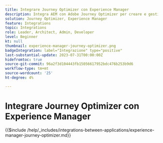 ```yaml
---
title: Integrare Journey Optimizer con Experience Manager
description: Integra AEM con Adobe Journey Optimizer per creare e gestire percorsi di clienti.
solution: Journey Optimizer, Experience Manager
feature: Integrations
topic: Integrations
role: Leader, Architect, Admin, Developer
level: Beginner
kt: null
thumbnail: experience-manager-journey-optimizer.png
badgeIntegration: label="Integrazione" type="positive"
last-substantial-update: 2023-07-31T00:00:00Z
hidefromtoc: true
source-git-commit: 96a2f3d104443fb15056617952bdc476b253b9d6
workflow-type: tm+mt
source-wordcount: '25'
ht-degree: 4%

---
```



# Integrare Journey Optimizer con Experience Manager

{{$include /help/_includes/integrations-between-applications/experience-manager-journey-optimizer.md}}
